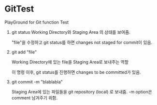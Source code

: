 # GitTest

PlayGround for Git function Test

1. git status
   Working Directory와 Staging Area 의 상태를 보여줌.

   "file"을 수정하고 git status를 하면 changes not staged for commit이 있음.

2. git add "file"

    Working Directory에 있는 file을 Staging Area로 보내주는 역할

   이 명령 이후, git status를 진행하면 changes to be committed가 있음.

3. git commit -m "blablabla"
   
   Staging Area에 있는 파일들을 git repository (local) 로 보내줌. 
   -m option은 comment 남겨주기 위함.

